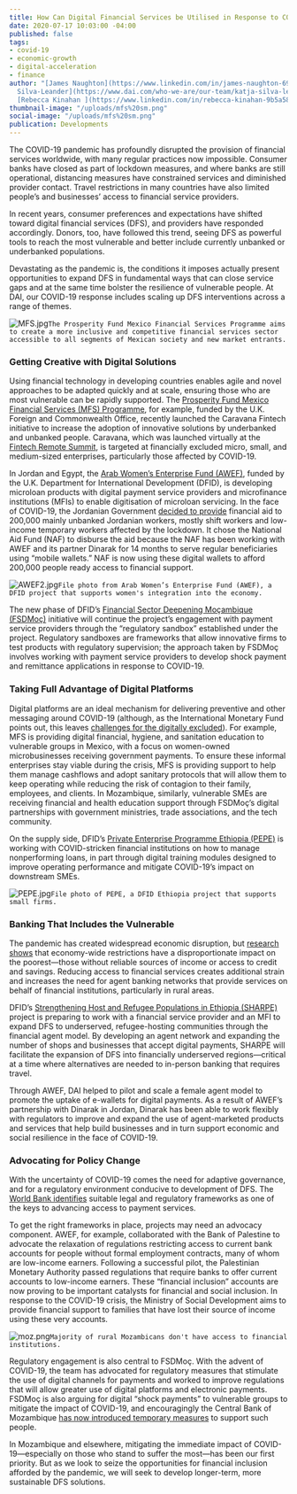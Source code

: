 ```yaml
---
title: How Can Digital Financial Services be Utilised in Response to COVID-19?
date: 2020-07-17 10:03:00 -04:00
published: false
tags:
- covid-19
- economic-growth
- digital-acceleration
- finance
author: "[James Naughton](https://www.linkedin.com/in/james-naughton-69973417/), [Katja
  Silva-Leander](https://www.dai.com/who-we-are/our-team/katja-silva-leander), and
  [Rebecca Kinahan ](https://www.linkedin.com/in/rebecca-kinahan-9b5a5889/)"
thumbnail-image: "/uploads/mfs%20sm.png"
social-image: "/uploads/mfs%20sm.png"
publication: Developments
---
```


The COVID-19 pandemic has profoundly disrupted the provision of financial services worldwide, with many regular practices now impossible. Consumer banks have closed as part of lockdown measures, and where banks are still operational, distancing measures have constrained services and diminished provider contact. Travel restrictions in many countries have also limited people’s and businesses’ access to financial service providers. 

In recent years, consumer preferences and expectations have shifted toward digital financial services (DFS), and providers have responded accordingly. Donors, too, have followed this trend, seeing DFS as powerful tools to reach the most vulnerable and better include currently unbanked or underbanked populations.





Devastating as the pandemic is, the conditions it imposes actually present opportunities to expand DFS in fundamental ways that can close service gaps and at the same time bolster the resilience of vulnerable people. At DAI, our COVID-19 response includes scaling up DFS interventions across a range of themes.

![MFS.jpg](/uploads/MFS.jpg)`The Prosperity Fund Mexico Financial Services Programme aims to create a more inclusive and competitive financial services sector accessible to all segments of Mexican society and new market entrants.`

### Getting Creative with Digital Solutions

Using financial technology in developing countries enables agile and novel approaches to be adapted quickly and at scale, ensuring those who are most vulnerable can be rapidly supported. The [Prosperity Fund Mexico Financial Services (MFS) Programme](https://www.dai.com/our-work/projects/mexico-prosperity-fund-mexico-financial-services-programme), for example, funded by the U.K. Foreign and Commonwealth Office, recently launched the Caravana Fintech initiative to increase the adoption of innovative solutions by underbanked and unbanked people. Caravana, which was launched virtually at the [Fintech Remote Summit](https://www.fintechrs.com/live), is targeted at financially excluded micro, small, and medium-sized enterprises, particularly those affected by COVID-19.

In Jordan and Egypt, the [Arab Women’s Enterprise Fund (AWEF)](https://www.dai.com/our-work/projects/jordan-egypt-and-palestine-arab-women-enterprise-fund), funded by the U.K. Department for International Development (DFID), is developing microloan products with digital payment service providers and microfinance institutions (MFIs) to enable digitisation of microloan servicing. In the face of COVID-19, the Jordanian Government [decided to provide](https://www.rsm.global/jordan/news/govt-issues-defence-order-no-9-support-non-working-employees-employers-daily-wage-workers) financial aid to 200,000 mainly unbanked Jordanian workers, mostly shift workers and low-income temporary workers affected by the lockdown. It chose the National Aid Fund (NAF) to disburse the aid because the NAF has been working with AWEF and its partner Dinarak for 14 months to serve regular beneficiaries using “mobile wallets.” NAF is now using these digital wallets to afford 200,000 people ready access to financial support. 

![AWEF2.jpg](/uploads/AWEF2.jpg)`File photo from Arab Women’s Enterprise Fund (AWEF), a DFID project that supports women's integration into the economy.`

The new phase of DFID’s [Financial Sector Deepening Moçambique (FSDMoç)](https://www.dai.com/our-work/projects/mozambique-financial-sector-deepening-fsdmoc) initiative will continue the project’s engagement with payment service providers through the “regulatory sandbox” established under the project. Regulatory sandboxes are frameworks that allow innovative firms to test products with regulatory supervision; the approach taken by FSDMoç involves working with payment service providers to develop shock payment and remittance applications in response to COVID-19.

### Taking Full Advantage of Digital Platforms  

Digital platforms are an ideal mechanism for delivering preventive and other messaging around COVID-19 (although, as the International Monetary Fund points out, this leaves [challenges for the digitally excluded](https://blogs.imf.org/2020/07/01/digital-financial-inclusion-in-the-times-of-covid-19/)). For example, MFS is providing digital financial, hygiene, and sanitation education to vulnerable groups in Mexico, with a focus on women-owned microbusinesses receiving government payments. To ensure these informal enterprises stay viable during the crisis, MFS is providing support to help them manage cashflows and adopt sanitary protocols that will allow them to keep operating while reducing the risk of contagion to their family, employees, and clients. In Mozambique, similarly, vulnerable SMEs are receiving financial and health education support through FSDMoç’s digital partnerships with government ministries, trade associations, and the tech community. 

On the supply side, DFID’s [Private Enterprise Programme Ethiopia (PEPE)](https://www.dai.com/our-work/projects/ethiopia-private-enterprise-programme-ethiopia-pepe) is working with COVID-stricken financial institutions on how to manage nonperforming loans, in part through digital training modules designed to improve operating performance and mitigate COVID-19’s impact on downstream SMEs.

![PEPE.jpg](/uploads/PEPE.jpg)`File photo of PEPE, a DFID Ethiopia project that supports small firms.`

### Banking That Includes the Vulnerable

The pandemic has created widespread economic disruption, but [research shows](https://www.wider.unu.edu/sites/default/files/Publications/Working-paper/PDF/wp2020-77.pdf) that economy-wide restrictions have a disproportionate impact on the poorest—those without reliable sources of income or access to credit and savings. Reducing access to financial services creates additional strain and increases the need for agent banking networks that provide services on behalf of financial institutions, particularly in rural areas.

DFID’s [Strengthening Host and Refugee Populations in Ethiopia (SHARPE)](https://www.dai.com/our-work/projects/ethiopia-strengthening-host-and-refugee-populations-sharpe) project is preparing to work with a financial service provider and an MFI to expand DFS to underserved, refugee-hosting communities through the financial agent model. By developing an agent network and expanding the number of shops and businesses that accept digital payments, SHARPE will facilitate the expansion of DFS into financially underserved regions—critical at a time where alternatives are needed to in-person banking that requires travel.

Through AWEF, DAI helped to pilot and scale a female agent model to promote the uptake of e-wallets for digital payments. As a result of AWEF’s partnership with Dinarak in Jordan, Dinarak has been able to work flexibly with regulators to improve and expand the use of agent-marketed products and services that help build businesses and in turn support economic and social resilience in the face of COVID-19. 

### Advocating for Policy Change

With the uncertainty of COVID-19 comes the need for adaptive governance, and for a regulatory environment conducive to development of DFS. The [World Bank identifies](https://www.worldbank.org/en/topic/financialinclusion/brief/pafi-task-force-and-report) suitable legal and regulatory frameworks as one of the keys to advancing access to payment services.

To get the right frameworks in place, projects may need an advocacy component. AWEF, for example, collaborated with the Bank of Palestine to advocate the relaxation of regulations restricting access to current bank accounts for people without formal employment contracts, many of whom are low-income earners. Following a successful pilot, the Palestinian Monetary Authority passed regulations that require banks to offer current accounts to low-income earners. These “financial inclusion” accounts are now proving to be important catalysts for financial and social inclusion. In response to the COVID-19 crisis, the Ministry of Social Development aims to provide financial support to families that have lost their source of income using these very accounts.

![moz.png](/uploads/moz.png)`Majority of rural Mozambicans don't have access to financial institutions.`

Regulatory engagement is also central to FSDMoç. With the advent of COVID-19, the team has advocated for regulatory measures that stimulate the use of digital channels for payments and worked to improve regulations that will allow greater use of digital platforms and electronic payments. FSDMoç is also arguing for digital “shock payments” to vulnerable groups to mitigate the impact of COVID-19, and encouragingly the Central Bank of Mozambique [has now introduced temporary measures](https://clubofmozambique.com/news/mozambique-central-bank-orders-cuts-to-e-transfer-fees-for-three-months-156682/) to support such people.

In Mozambique and elsewhere, mitigating the immediate impact of COVID-19—especially on those who stand to suffer the most—has been our first priority. But as we look to seize the opportunities for financial inclusion afforded by the pandemic, we will seek to develop longer-term, more sustainable DFS solutions. 